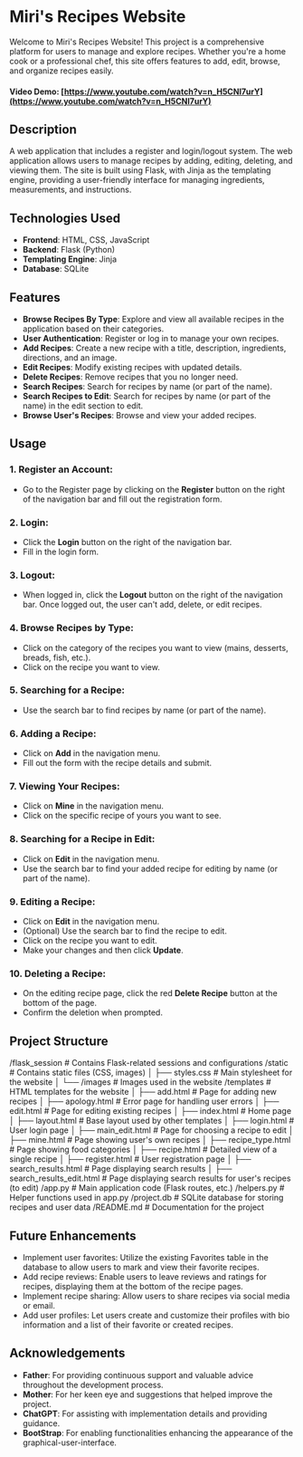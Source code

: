 # Miri's Recipes Website

Welcome to Miri's Recipes Website! This project is a comprehensive platform for users to manage and explore recipes. Whether you're a home cook or a professional chef, this site offers features to add, edit, browse, and organize recipes easily.

#### Video Demo: [https://www.youtube.com/watch?v=n_H5CNl7urY](https://www.youtube.com/watch?v=n_H5CNl7urY)

## Description
A web application that includes a register and login/logout system. The web application allows users to manage recipes by adding, editing, deleting, and viewing them. The site is built using Flask, with Jinja as the templating engine, providing a user-friendly interface for managing ingredients, measurements, and instructions.

## Technologies Used
- **Frontend**: HTML, CSS, JavaScript
- **Backend**: Flask (Python)
- **Templating Engine**: Jinja
- **Database**: SQLite

## Features
- **Browse Recipes By Type**: Explore and view all available recipes in the application based on their categories.
- **User Authentication**: Register or log in to manage your own recipes.
- **Add Recipes**: Create a new recipe with a title, description, ingredients, directions, and an image.
- **Edit Recipes**: Modify existing recipes with updated details.
- **Delete Recipes**: Remove recipes that you no longer need.
- **Search Recipes**: Search for recipes by name (or part of the name).
- **Search Recipes to Edit**: Search for recipes by name (or part of the name) in the edit section to edit.
- **Browse User's Recipes**: Browse and view your added recipes.

## Usage
### 1. **Register an Account**:
   - Go to the Register page by clicking on the **Register** button on the right of the navigation bar and fill out the registration form.

### 2. **Login**:
   - Click the **Login** button on the right of the navigation bar.
   - Fill in the login form.

### 3. **Logout**:
   - When logged in, click the **Logout** button on the right of the navigation bar. Once logged out, the user can't add, delete, or edit recipes.

### 4. **Browse Recipes by Type**:
   - Click on the category of the recipes you want to view (mains, desserts, breads, fish, etc.).
   - Click on the recipe you want to view.

### 5. **Searching for a Recipe**:
   - Use the search bar to find recipes by name (or part of the name).

### 6. **Adding a Recipe**:
   - Click on **Add** in the navigation menu.
   - Fill out the form with the recipe details and submit.

### 7. **Viewing Your Recipes**:
   - Click on **Mine** in the navigation menu.
   - Click on the specific recipe of yours you want to see.

### 8. **Searching for a Recipe in Edit**:
   - Click on **Edit** in the navigation menu.
   - Use the search bar to find your added recipe for editing by name (or part of the name).

### 9. **Editing a Recipe**:
   - Click on **Edit** in the navigation menu.
   - (Optional) Use the search bar to find the recipe to edit.
   - Click on the recipe you want to edit.
   - Make your changes and then click **Update**.

### 10. **Deleting a Recipe**:
   - On the editing recipe page, click the red **Delete Recipe** button at the bottom of the page.
   - Confirm the deletion when prompted.

## Project Structure
/flask_session              # Contains Flask-related sessions and configurations
/static                     # Contains static files (CSS, images)
│   ├── styles.css          # Main stylesheet for the website
│   └── /images             # Images used in the website
/templates                  # HTML templates for the website
│   ├── add.html            # Page for adding new recipes
│   ├── apology.html        # Error page for handling user errors
│   ├── edit.html           # Page for editing existing recipes
│   ├── index.html          # Home page
│   ├── layout.html         # Base layout used by other templates
│   ├── login.html          # User login page
│   ├── main_edit.html      # Page for choosing a recipe to edit
│   ├── mine.html           # Page showing user's own recipes
│   ├── recipe_type.html    # Page showing food categories
│   ├── recipe.html         # Detailed view of a single recipe
│   ├── register.html       # User registration page
│   ├── search_results.html # Page displaying search results
│   ├── search_results_edit.html # Page displaying search results for user's recipes (to edit)
/app.py                     # Main application code (Flask routes, etc.)
/helpers.py                 # Helper functions used in app.py
/project.db                 # SQLite database for storing recipes and user data
/README.md                  # Documentation for the project

## Future Enhancements
- Implement user favorites: Utilize the existing Favorites table in the database to allow users to mark and view their favorite recipes.
- Add recipe reviews: Enable users to leave reviews and ratings for recipes, displaying them at the bottom of the recipe pages.
- Implement recipe sharing: Allow users to share recipes via social media or email.
- Add user profiles: Let users create and customize their profiles with bio information and a list of their favorite or created recipes.

## Acknowledgements
- **Father**: For providing continuous support and valuable advice throughout the development process.
- **Mother**: For her keen eye and suggestions that helped improve the project.
- **ChatGPT**: For assisting with implementation details and providing guidance.
- **BootStrap**: For enabling functionalities enhancing the appearance of the graphical-user-interface.

